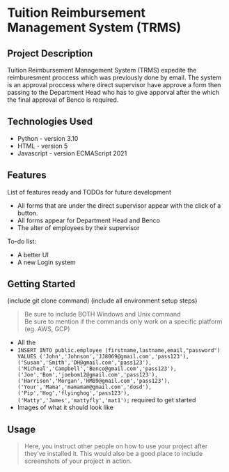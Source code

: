 # Tuition Reimbursement Management System (TRMS)
## Project Description

Tuition Reimbursement Management System (TRMS) expedite the reimburesment proccess which was previously done by email. 
The system is an approval proccess where direct supervisor have approve a form then passing to the Department Head who has to give apporval after the which the final approval of Benco is required.

## Technologies Used

* Python - version 3.10
* HTML - version 5
* Javascript - version ECMAScript 2021

## Features

List of features ready and TODOs for future development
* All forms that are under the direct supervisor appear with the click of a button. 
* All forms appear for Department Head and Benco
* The alter of employees by their supervisor 

To-do list:
* A better UI
* A new Login system



## Getting Started
   
(include git clone command)
(include all environment setup steps)

> Be sure to include BOTH Windows and Unix command  
> Be sure to mention if the commands only work on a specific platform (eg. AWS, GCP)

- All the 
- `INSERT INTO public.employee (firstname,lastname,email,"password") VALUES
	 ('John','Johnson','JJ8069@gmail.com','pass123'),
	 ('Susan','Smith','DH@gmail.com','pass123'),
	 ('Micheal','Campbell','Benco@gmail.com','pass123'),
	 ('Joe','Bom','joebom12@gmail.com','pass123'),
	 ('Harrison','Morgan','HM89@gmail.com','pass123'),
	 ('Your','Mama','mamamam@gmail.com','dosd'),
	 ('Pip','Hog','flyinghog','pass123'),
	 ('Matty','James','mattyfly','mat1');` required to get started
- Images of what it should look like

## Usage

> Here, you instruct other people on how to use your project after they’ve installed it. This would also be a good place to include screenshots of your project in action.
